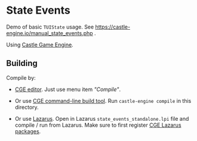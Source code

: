 # State Events

Demo of basic `TUIState` usage. See https://castle-engine.io/manual_state_events.php .

Using [Castle Game Engine](https://castle-engine.io/).

## Building

Compile by:

- [CGE editor](https://castle-engine.io/manual_editor.php). Just use menu item _"Compile"_.

- Or use [CGE command-line build tool](https://github.com/castle-engine/castle-engine/wiki/Build-Tool). Run `castle-engine compile` in this directory.

- Or use [Lazarus](https://www.lazarus-ide.org/). Open in Lazarus `state_events_standalone.lpi` file and compile / run from Lazarus. Make sure to first register [CGE Lazarus packages](https://castle-engine.io/documentation.php).
